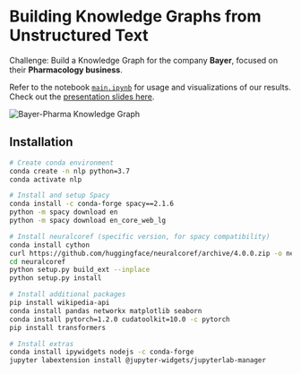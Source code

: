 # Building Knowledge Graphs from Unstructured Text

Challenge: Build a Knowledge Graph for the company **Bayer**, focused on their **Pharmacology business**.

Refer to the notebook [`main.ipynb`](main.ipynb) for usage and visualizations of our results. Check out the [presentation slides here](Chaitanya%20Joshi%20-%20Knowledge%20Graphs%20from%20Unstructured%20Text.pdf).

![Bayer-Pharma Knowledge Graph](/img/kg.png)

## Installation

```sh
# Create conda environment
conda create -n nlp python=3.7
conda activate nlp

# Install and setup Spacy
conda install -c conda-forge spacy==2.1.6
python -m spacy download en
python -m spacy download en_core_web_lg

# Install neuralcoref (specific version, for spacy compatibility)
conda install cython
curl https://github.com/huggingface/neuralcoref/archive/4.0.0.zip -o neuralcoref-4.0.0.zip -J -L -k
cd neuralcoref
python setup.py build_ext --inplace
python setup.py install

# Install additional packages
pip install wikipedia-api
conda install pandas networkx matplotlib seaborn
conda install pytorch=1.2.0 cudatoolkit=10.0 -c pytorch
pip install transformers

# Install extras
conda install ipywidgets nodejs -c conda-forge
jupyter labextension install @jupyter-widgets/jupyterlab-manager
```

